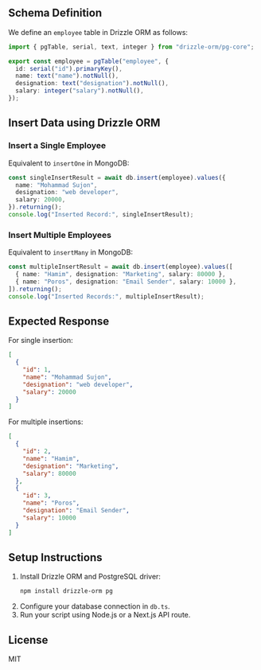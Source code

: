 ## Schema Definition
We define an `employee` table in Drizzle ORM as follows:

```typescript
import { pgTable, serial, text, integer } from "drizzle-orm/pg-core";

export const employee = pgTable("employee", {
  id: serial("id").primaryKey(),
  name: text("name").notNull(),
  designation: text("designation").notNull(),
  salary: integer("salary").notNull(),
});
```

## Insert Data using Drizzle ORM

### Insert a Single Employee
Equivalent to `insertOne` in MongoDB:
```typescript
const singleInsertResult = await db.insert(employee).values({
  name: "Mohammad Sujon",
  designation: "web developer",
  salary: 20000,
}).returning();
console.log("Inserted Record:", singleInsertResult);
```

### Insert Multiple Employees
Equivalent to `insertMany` in MongoDB:
```typescript
const multipleInsertResult = await db.insert(employee).values([
  { name: "Hamim", designation: "Marketing", salary: 80000 },
  { name: "Poros", designation: "Email Sender", salary: 10000 },
]).returning();
console.log("Inserted Records:", multipleInsertResult);
```

## Expected Response
For single insertion:
```json
[
  {
    "id": 1,
    "name": "Mohammad Sujon",
    "designation": "web developer",
    "salary": 20000
  }
]
```
For multiple insertions:
```json
[
  {
    "id": 2,
    "name": "Hamim",
    "designation": "Marketing",
    "salary": 80000
  },
  {
    "id": 3,
    "name": "Poros",
    "designation": "Email Sender",
    "salary": 10000
  }
]
```

## Setup Instructions
1. Install Drizzle ORM and PostgreSQL driver:
   ```sh
   npm install drizzle-orm pg
   ```
2. Configure your database connection in `db.ts`.
3. Run your script using Node.js or a Next.js API route.

## License
MIT